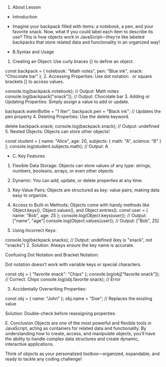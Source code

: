 1. About Lesson
- Introduction
- Imagine your backpack filled with items: a notebook, a pen, and your favorite snack. Now, what if you could label each item to describe its use? This is how objects work in JavaScript—they’re like labeled backpacks that store related data and functionality in an organized way!

- B.Syntax and Usage
1. Creating an Object:
Use curly braces {} to define an object.

const backpack = {
    notebook: "Math notes",
    pen: "Blue ink",
    snack: "Chocolate bar"
};
2. Accessing Properties:
Use dot notation . or square brackets [] to access values.

console.log(backpack.notebook); // Output: Math notes
console.log(backpack["snack"]); // Output: Chocolate bar
3. Adding or Updating Properties:
Simply assign a value to add or update.

backpack.waterBottle = "1 liter";
backpack.pen = "Black ink"; // Updates the pen property
4. Deleting Properties:
Use the delete keyword.

delete backpack.snack;
console.log(backpack.snack); // Output: undefined
5. Nested Objects:
Objects can store other objects!

const student = {
    name: "Alice",
    age: 20,
    subjects: {
        math: "A",
        science: "B"
    }
};
console.log(student.subjects.math); // Output: A
- C. Key Features
1. Flexible Data Storage:
Objects can store values of any type: strings, numbers, booleans, arrays, or even other objects.
2. Dynamic:
You can add, update, or delete properties at any time.

3. Key-Value Pairs:
Objects are structured as key: value pairs, making data easy to organize.

4. Access to Built-in Methods:
Objects come with handy methods like Object.keys(), Object.values(), and Object.entries().
const user = { name: "Bob", age: 25 };
console.log(Object.keys(user)); // Output: ["name", "age"]
console.log(Object.values(user)); // Output: ["Bob", 25]

1. Using Incorrect Keys:

console.log(backpack.snacks); // Output: undefined (key is "snack", not "snacks")
2. Solution:
 Always ensure the key name is accurate.

Confusing Dot Notation and Bracket Notation:

Dot notation doesn’t work with variable keys or special characters.

const obj = { "favorite snack": "Chips" };
console.log(obj["favorite snack"]); // Correct: Chips
console.log(obj.favorite snack);    // Error

3. Accidentally Overwriting Properties:

const obj = { name: "John" };
obj.name = "Doe"; // Replaces the existing value

Solution: Double-check before reassigning properties.

E. Conclusion
Objects are one of the most powerful and flexible tools in JavaScript, acting as containers for related data and functionality. By understanding how to create, access, and manipulate objects, you’ll have the ability to handle complex data structures and create dynamic, interactive applications.

Think of objects as your personalized toolbox—organized, expandable, and ready to tackle any coding challenge!
